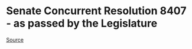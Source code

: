 # Senate Concurrent Resolution 8407 - as passed by the Legislature

[Source](http://lawfilesext.leg.wa.gov/biennium/2021-22/Pdf/Bills/Senate%20Passed%20Legislature/8407.PL.pdf)